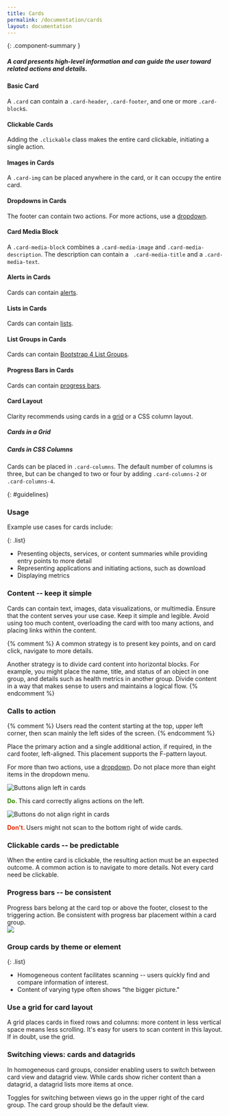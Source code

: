 ```yaml
---
title: Cards
permalink: /documentation/cards
layout: documentation
---
```


{: .component-summary }
##### A card presents high-level information and can guide the user toward related actions and details.

#### Basic Card

A <code class="clr-code">.card</code> can contain a <code class="clr-code">.card-header</code>,
<code class="clr-code">.card-footer</code>, and one or more <code class="clr-code">.card-block</code>s.

<clr-card-layout-demo></clr-card-layout-demo>

#### Clickable Cards

Adding the <code class="clr-code">.clickable</code> class makes the entire
card clickable, initiating a single action.

<clr-card-clickable-demo></clr-card-clickable-demo>

#### Images in Cards

A <code class="clr-code">.card-img</code> can be placed anywhere in the card, or it can occupy the entire card.

<clr-card-images-demo></clr-card-images-demo>

#### Dropdowns in Cards

The footer can contain two actions. For more actions, use a
<a href="{{ site.baseurl }}/documentation/dropdowns">dropdown</a>.

<clr-card-dropdown-demo></clr-card-dropdown-demo>

#### Card Media Block

A <code class="clr-code">.card-media-block</code> combines a <code class="clr-code">.card-media-image</code>
and <code class="clr-code">.card-media-description</code>. The description can contain a <code class="clr-code">
.card-media-title</code> and a <code class="clr-code">.card-media-text</code>.


<clr-card-media-block-demo></clr-card-media-block-demo>

#### Alerts in Cards

Cards can contain <a href="{{ site.baseurl }}/documentation/alerts">alerts</a>.

<clr-alert-demo-cards></clr-alert-demo-cards>

#### Lists in Cards

Cards can contain <a href="{{ site.baseurl }}/documentation/lists">lists</a>.

<clr-lists-in-cards-demo></clr-lists-in-cards-demo>

#### List Groups in Cards

Cards can contain <a href="http://v4-alpha.getbootstrap.com/components/list-group/" target="_blank">Bootstrap 4 List Groups</a>.

<clr-list-group-demo></clr-list-group-demo>

#### Progress Bars in Cards

Cards can contain <a href="{{ site.baseurl }}/documentation/progress">progress bars</a>.

<clr-progress-bar-cards-demo></clr-progress-bar-cards-demo>

<clr-progress-bar-inline-cards-demo></clr-progress-bar-inline-cards-demo>

#### Card Layout

Clarity recommends using cards in a <a href="{{ site.baseurl }}/documentation/grid">grid</a> or a CSS column layout.

##### Cards in a Grid

<clr-card-grid-demo></clr-card-grid-demo>

##### Cards in CSS Columns

Cards can be placed in <code class="clr-code">.card-columns</code>. The default number of columns is three,
but can be changed to two or four by adding <code class="clr-code">.card-columns-2</code> or <code class="clr-code">.card-columns-4</code>.

<clr-card-masonry-demo></clr-card-masonry-demo>

{: #guidelines}
### Usage

Example use cases for cards include:

{: .list}
- Presenting objects, services, or content summaries while  providing entry points to more detail
- Representing applications and initiating actions, such as download
- Displaying metrics


### Content -- keep it simple

Cards can contain text, images, data visualizations, or multimedia.  Ensure that the content serves your use case. Keep it simple and legible.  Avoid using too much content, overloading the card with too many actions, and placing links within the content.

{% comment %}
A common strategy is to present key points, and on card click, navigate to more details.  

Another strategy is to divide card content into horizontal blocks. For example, you might place the name, title, and status of an object in one group, and details such as health metrics in another group.  Divide content in a way that makes sense to users and maintains a logical flow.
{% endcomment %}

### Calls to action

{% comment %}
Users read the content starting at the top, upper left corner, then scan mainly the left sides of the screen.
{% endcomment %}

Place the primary action and a single additional action, if required, in the card footer, left-aligned.  This placement supports the F-pattern layout.

For more than two actions, use a <a href="{{ site.baseurl }}/documentation/dropdowns">dropdown</a>.  Do not place more than eight items in the dropdown menu.


<div class="row buttons-modal-gfx">
    <div class="col-xs-12 col-sm">
    <span>
        <img src="{{ site.baseurl }}{{ site.data.global.images_path }}documentation/buttons/buttons_in_cards_2.png?{{ site.time | date: '%s%N' }}" alt="Buttons align left in cards">
        <p><b><font color="#318700">Do.</font> </b>This card correctly aligns actions on the left.</p>
    </span>
    </div>
    <div class="col-xs-12 col-sm">
    <span>
        <img src="{{ site.baseurl }}{{ site.data.global.images_path }}documentation/buttons/buttons_in_cards_1.png?{{ site.time | date: '%s%N' }}" alt="Buttons do not align right in cards">
        <p><b><font color="#E62700">Don't.</font> </b> Users might not scan to the bottom right of wide cards.</p>
        </span>
    </div>
    </div>

### Clickable cards -- be predictable

When the entire card is clickable, the resulting action must be an expected outcome.  A common action is to navigate to more details.
Not every card need be clickable.
<!-- A common action is to navigate to more details. -->


### Progress bars -- be consistent

<div class="row buttons-modal-gfx">
    <div class="col-xs-12 col-sm">
    <span>
        Progress bars belong at the card top or above the footer,   closest to the triggering action.  Be consistent with progress bar placement within a card group.
    </span>
    </div>
    <div class="hidden-xs-down col-sm">
    <span>
         <img src="{{ site.baseurl }}{{ site.data.global.images_path }}documentation/cards/card_progress.png?{{ site.time | date: '%s%N' }}">
    </span>
    </div>
</div>


### Group cards by theme or element

<!-- When grouping cards, consider the mental model you want to convey: -->

{: .list}
- Homogeneous content facilitates scanning -- users  quickly find and compare information of interest.  <!--Objects, applications, and services are typically collected in individual, homogeneous groups.-->
- Content of varying type often shows "the bigger picture."<!-- --such a collection might show the number of users logged in, recent tasks, alerts, and infrastructure to build.  Cards in heterogeneous groups often don't have associated actions. -->

### Use a grid for card layout

A grid places cards in fixed rows and columns:  more content in less vertical space means less scrolling. It's easy for users to scan content in this layout. If in doubt, use the grid.

### Switching views: cards and datagrids

In homogeneous card groups, consider enabling users to switch between card view and datagrid view. While cards show richer content than a datagrid, a datagrid lists more items at once.

Toggles for switching between views go in the upper right of the card group. The card group should be the default view.

